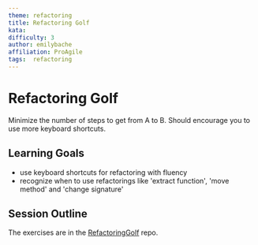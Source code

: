 ```yaml
---
theme: refactoring
title: Refactoring Golf
kata:
difficulty: 3
author: emilybache
affiliation: ProAgile
tags:  refactoring
---
```


# Refactoring Golf
Minimize the number of steps to get from A to B. Should encourage you to use more keyboard shortcuts.

## Learning Goals

* use keyboard shortcuts for refactoring with fluency
* recognize when to use refactorings like 'extract function', 'move method' and 'change signature'

## Session Outline

The exercises are in the [RefactoringGolf](https://github.com/emilybache/RefactoringGolf) repo.

